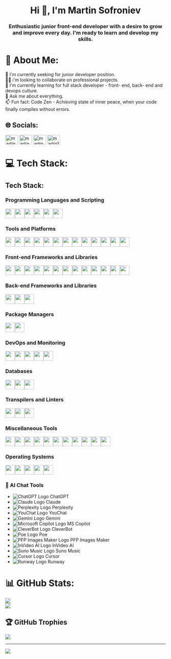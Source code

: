 <h1 align="center">Hi 👋, I'm Martin Sofroniev</h1>
<h3 align="center">Enthusiastic junior front-end developer with a desire to grow and improve every day. I'm ready to learn and develop my skills.</h3>

# 💫 About Me:
👋 I'm currently seeking for junior developer position.<br>👨‍💻 i'm looking to collaborate on professional projects.<br>🌱 I'm currently learning for full stack developer - front- end, back- end and devops culture.<br>💬 Ask me about everything.<br>📫 Fun fact: Code Zen - Achieving state of inner peace, when your code finally compiles without errors.


## 🌐 Socials:
<p align="left">
<a href="https://www.linkedin.com/in/martin-sofroniev-b4111326b/" target="blank"><img align="center" src="https://raw.githubusercontent.com/rahuldkjain/github-profile-readme-generator/master/src/images/icons/Social/linked-in-alt.svg" alt="martin sofroniev" height="30" width="40" /></a>
<a href="https://www.facebook.com/profile.php?id=100009733451214" target="blank"><img align="center" src="https://raw.githubusercontent.com/rahuldkjain/github-profile-readme-generator/master/src/images/icons/Social/facebook.svg" alt="martin sofroniev" height="30" width="40" /></a>
<a href="https://instagram.com/martin_13s18" target="blank"><img align="center" src="https://raw.githubusercontent.com/rahuldkjain/github-profile-readme-generator/master/src/images/icons/Social/instagram.svg" alt="martin_sw4" height="30" width="40" /></a>
<a href="https://discord.gg/martin13s18" target="blank"><img align="center" src="https://raw.githubusercontent.com/rahuldkjain/github-profile-readme-generator/master/src/images/icons/Social/discord.svg" alt="martin13s18" height="30" width="40" /></a>
</p>

# 💻 Tech Stack:

## Tech Stack:

### Programming Languages and Scripting
<div style="display: flex; flex-wrap: wrap;">
  <img src="https://img.shields.io/badge/C++-00599C?style=flat&logo=c%2B%2B&logoColor=white" height="30">
  <img src="https://img.shields.io/badge/CSS3-1572B6?style=flat&logo=css3&logoColor=white" height="30">
  <img src="https://img.shields.io/badge/HTML5-E34F26?style=flat&logo=html5&logoColor=white" height="30">
  <img src="https://img.shields.io/badge/JavaScript-F7DF1E?style=flat&logo=javascript&logoColor=black" height="30">
  <img src="https://img.shields.io/badge/TypeScript-007ACC?style=flat&logo=typescript&logoColor=white" height="30">
  <img src="https://img.shields.io/badge/Python-3776AB?style=flat&logo=python&logoColor=white" height="30">
</div>

### Tools and Platforms
<div style="display: flex; flex-wrap: wrap;">
  <img src="https://img.shields.io/badge/Windows%20Terminal-4D4D4D?style=flat&logo=windowsterminal&logoColor=white" height="30">
  <img src="https://img.shields.io/badge/Azure-0078D4?style=flat&logo=microsoftazure&logoColor=white" height="30">
  <img src="https://img.shields.io/badge/Firebase-FFCA28?style=flat&logo=firebase&logoColor=black" height="30">
  <img src="https://img.shields.io/badge/GitHub%20Pages-327FC7?style=flat&logo=github&logoColor=white" height="30">
  <img src="https://img.shields.io/badge/Heroku-430098?style=flat&logo=heroku&logoColor=white" height="30">
  <img src="https://img.shields.io/badge/Render-46E3B7?style=flat&logo=render&logoColor=black" height="30">
  <img src="https://img.shields.io/badge/Netlify-00C7B7?style=flat&logo=netlify&logoColor=white" height="30">
  <img src="https://img.shields.io/badge/Vercel-000000?style=flat&logo=vercel&logoColor=white" height="30">
  <img src="https://img.shields.io/badge/Azure%20DevOps-0078D7?style=flat&logo=azuredevops&logoColor=white" height="30">
  <img src="https://img.shields.io/badge/Jira-0052CC?style=flat&logo=jira&logoColor=white" height="30">
  <img src="https://img.shields.io/badge/MS%20Office-D83B01?style=flat&logo=microsoftoffice&logoColor=white" height="30">
  <img src="https://img.shields.io/badge/Docker%20Compose-2496ED?style=flat&logo=docker&logoColor=white" height="30">
  <img src="https://img.shields.io/badge/Git-F05032?style=flat&logo=git&logoColor=white" height="30">
</div>

### Front-end Frameworks and Libraries
<div style="display: flex; flex-wrap: wrap;">
  <img src="https://img.shields.io/badge/Angular-DD0031?style=flat&logo=angular&logoColor=white" height="30">
  <img src="https://img.shields.io/badge/Next.js-000000?style=flat&logo=next.js&logoColor=white" height="30">
  <img src="https://img.shields.io/badge/React%20Compiler-61DAFB?style=flat&logo=react&logoColor=white" height="30">
  <img src="https://img.shields.io/badge/React-61DAFB?style=flat&logo=react&logoColor=black" height="30">
  <img src="https://img.shields.io/badge/React%20Native-61DAFB?style=flat&logo=react&logoColor=black" height="30">
  <img src="https://img.shields.io/badge/Gatsby-663399?style=flat&logo=gatsby&logoColor=white" height="30">
  <img src="https://img.shields.io/badge/jQuery-0769AD?style=flat&logo=jquery&logoColor=white" height="30">
  <img src="https://img.shields.io/badge/RXJS-B7178C?style=flat&logo=reactivex&logoColor=white" height="30">
  <img src="https://img.shields.io/badge/Styled--components-DB7093?style=flat&logo=styled-components&logoColor=white" height="30">
  <img src="https://img.shields.io/badge/TailwindCSS-38B2AC?style=flat&logo=tailwind-css&logoColor=white" height="30">
  <img src="https://img.shields.io/badge/Bootstrap-7952B3?style=flat&logo=bootstrap&logoColor=white" height="30">
  <img src="https://img.shields.io/badge/MUI-007FFF?style=flat&logo=mui&logoColor=white" height="30">
  <img src="https://img.shields.io/badge/React%20Router-CA4245?style=flat&logo=react-router&logoColor=white" height="30">
</div>

### Back-end Frameworks and Libraries
<div style="display: flex; flex-wrap: wrap;">
  <img src="https://img.shields.io/badge/Express.js-000000?style=flat&logo=express&logoColor=white" height="30">
  <img src="https://img.shields.io/badge/Node.js-339933?style=flat&logo=nodedotjs&logoColor=white" height="30">
  <img src="https://img.shields.io/badge/Nodemon-76D04B?style=flat&logo=nodemon&logoColor=white" height="30">
</div>

### Package Managers
<div style="display: flex; flex-wrap: wrap;">
  <img src="https://img.shields.io/badge/NPM-CB3837?style=flat&logo=npm&logoColor=white" height="30">
  <img src="https://img.shields.io/badge/Yarn-2C8EBB?style=flat&logo=yarn&logoColor=white" height="30">
</div>

### DevOps and Monitoring
<div style="display: flex; flex-wrap: wrap;">
  <img src="https://img.shields.io/badge/Docker-2496ED?style=flat&logo=docker&logoColor=white" height="30">
  <img src="https://img.shields.io/badge/Jenkins-D24939?style=flat&logo=jenkins&logoColor=white" height="30">
  <img src="https://img.shields.io/badge/Terraform-623CE4?style=flat&logo=terraform&logoColor=white" height="30">
  <img src="https://img.shields.io/badge/Grafana-F46800?style=flat&logo=grafana&logoColor=white" height="30">
  <img src="https://img.shields.io/badge/Prometheus-E6522C?style=flat&logo=prometheus&logoColor=white" height="30">
</div>

### Databases
<div style="display: flex; flex-wrap: wrap;">
  <img src="https://img.shields.io/badge/MongoDB-47A248?style=flat&logo=mongodb&logoColor=white" height="30">
  <img src="https://img.shields.io/badge/MySQL-4479A1?style=flat&logo=mysql&logoColor=white" height="30">
  <img src="https://img.shields.io/badge/Neo4j-008CC1?style=flat&logo=neo4j&logoColor=white" height="30">
</div>

### Transpilers and Linters
<div style="display: flex; flex-wrap: wrap;">
  <img src="https://img.shields.io/badge/Babel-F9DC3E?style=flat&logo=babel&logoColor=black" height="30">
  <img src="https://img.shields.io/badge/ESLint-4B32C3?style=flat&logo=eslint&logoColor=white" height="30">
  <img src="https://img.shields.io/badge/Prettier-F7B93E?style=flat&logo=prettier&logoColor=black" height="30">
</div>

### Miscellaneous Tools
<div style="display: flex; flex-wrap: wrap;">
  <img src="https://img.shields.io/badge/JWT-000000?style=flat&logo=JSON%20web%20tokens&logoColor=white" height="30">
  <img src="https://img.shields.io/badge/Webpack-8DD6F9?style=flat&logo=webpack&logoColor=black" height="30">
  <img src="https://img.shields.io/badge/Vite-646CFF?style=flat&logo=vite&logoColor=white" height="30">
  <img src="https://img.shields.io/badge/Nginx-009639?style=flat&logo=nginx&logoColor=white" height="30">
  <img src="https://img.shields.io/badge/Adobe-FF0000?style=flat&logo=adobe&logoColor=white" height="30">
  <img src="https://img.shields.io/badge/Adobe%20Acrobat%20Reader-EC1C24?style=flat&logo=adobe-acrobat-reader&logoColor=white" height="30">
  <img src="https://img.shields.io/badge/Create%20React%20App-09D3AC?style=flat&logo=create-react-app&logoColor=white" height="30">
  <img src="https://img.shields.io/badge/Figma-F24E1E?style=flat&logo=figma&logoColor=white" height="30">
  <img src="https://img.shields.io/badge/Jekyll-CC0000?style=flat&logo=jekyll&logoColor=white" height="30">
  <img src="https://img.shields.io/badge/WordPress-21759B?style=flat&logo=wordpress&logoColor=white" height="30">
  <img src="https://img.shields.io/badge/Jquery%20AJAX-0769AD?style=flat&logo=jquery&logoColor=white" height="30">
</div>

### Operating Systems
<div style="display: flex; flex-wrap: wrap;">
  <img src="https://img.shields.io/badge/Windows-0078D6?style=flat&logo=windows&logoColor=white" height="30">
  <img src="https://img.shields.io/badge/Linux%20Kernel-FCC624?style=flat&logo=linux&logoColor=black" height="30">
  <img src="https://img.shields.io/badge/Ubuntu-E95420?style=flat&logo=ubuntu&logoColor=white" height="30">
  <img src="https://img.shields.io/badge/Alpine%20Linux-0D597F?style=flat&logo=alpinelinux&logoColor=white" height="30">
  <img src="https://img.shields.io/badge/RedHat-EE0000?style=flat&logo=redhat&logoColor=white" height="30">
</div>

### 🤖 AI Chat Tools  
- ![ChatGPT Logo](https://upload.wikimedia.org/wikipedia/commons/0/04/ChatGPT_logo.svg) ChatGPT  
- ![Claude Logo](https://upload.wikimedia.org/wikipedia/commons/9/9e/Claude_logo.svg) Claude  
- ![Perplexity Logo](https://upload.wikimedia.org/wikipedia/commons/7/7d/Perplexity_logo.svg) Perplexity  
- ![YouChat Logo](https://upload.wikimedia.org/wikipedia/commons/6/60/YouChat_logo.svg) YouChat  
- ![Gemini Logo](https://upload.wikimedia.org/wikipedia/commons/2/23/Gemini_logo.svg) Gemini  
- ![Microsoft Copilot Logo](https://upload.wikimedia.org/wikipedia/commons/d/d9/Microsoft_Copilot_logo.svg) MS Copilot  
- ![CleverBot Logo](https://upload.wikimedia.org/wikipedia/commons/5/56/Cleverbot_logo.svg) CleverBot  
- ![Poe Logo](https://upload.wikimedia.org/wikipedia/commons/1/18/Poe_logo.svg) Poe  
- ![PFP Images Maker Logo](https://upload.wikimedia.org/wikipedia/commons/a/a3/PFP_Images_Maker_logo.svg) PFP Images Maker  
- ![InVideo AI Logo](https://upload.wikimedia.org/wikipedia/commons/e/e1/InVideo_logo.svg) InVideo AI  
- ![Suno Music Logo](https://upload.wikimedia.org/wikipedia/commons/4/4f/Suno_music_logo.svg) Suno Music  
- ![Cursor Logo](https://upload.wikimedia.org/wikipedia/commons/0/0c/Cursor_logo.svg) Cursor  
- ![Runway Logo](https://upload.wikimedia.org/wikipedia/commons/0/02/Runway_logo.svg) Runway    


# 📊 GitHub Stats:
![](https://github-readme-streak-stats.herokuapp.com/?user=Martin322s&theme=dark&hide_border=false)<br/>
![](https://github-readme-stats.vercel.app/api/top-langs/?username=Martin322s&theme=dark&hide_border=false&include_all_commits=true&count_private=true&layout=compact)

## 🏆 GitHub Trophies
![](https://github-profile-trophy.vercel.app/?username=Martin322s&theme=radical&no-frame=false&no-bg=false&margin-w=4)

---
[![](https://visitcount.itsvg.in/api?id=Martin322&label=Profile%20Views&color=8&icon=0&pretty=true)](https://visitcount.itsvg.in)

<!-- Proudly created with GPRM ( https://gprm.itsvg.in ) -->
